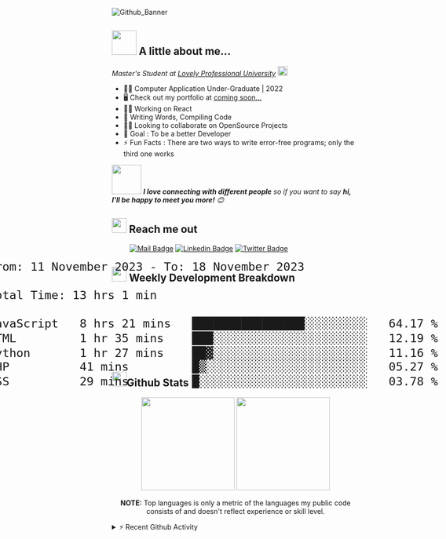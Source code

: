 ![Github_Banner](https://github.com/Shivam171/Shivam171/assets/66107248/e108a363-bd5f-428e-be6a-bfa1790f3dee)
## <a href = "#"><img src="https://media.giphy.com/media/VgCDAzcKvsR6OM0uWg/giphy.gif" width="50"></a> A little about me...
<em>Master's Student at
<a href="https://www.lpu.in/">Lovely Professional University</a>
<img src="https://emojis.slackmojis.com/emojis/images/1643515023/10521/meow_code.gif?1643515023" height="20" width="20"/>
</em>

- 👨‍🎓 Computer Application Under-Graduate | 2022
- 🖥️ Check out my portfolio at [coming soon...](http://https://github.com/shivam171)
- 👩‍💻 Working on React
- 📝 Writing Words, Compiling Code
- 🤝🏻 Looking to collaborate on OpenSource Projects
- 🎯 Goal : To be a better Developer
- ⚡ Fun Facts : There are two ways to write error-free programs; only the third one works

<img src="https://media.giphy.com/media/LnQjpWaON8nhr21vNW/giphy.gif" width="60"> <em><b>I love connecting with different people</b> so if you want to say <b>hi, I'll be happy to meet you more!</b> 😊</em>

## <a href="#"><img src="https://emojis.slackmojis.com/emojis/images/1643510948/51530/chatting.gif?1643510948" height="30"></a> Reach me out

&emsp; &emsp;
[![Mail Badge](https://img.shields.io/badge/-Gmail-c0392b?style=flat&labelColor=c0392b&logo=gmail&logoColor=white)](mailto:shiv.op@gmail.com)
[![Linkedin Badge](https://img.shields.io/badge/-Linked_In-0e76a8?style=flat&labelColor=0e76a8&logo=linkedin&logoColor=white)](https://www.linkedin.com/in/shivam-prakash-643996176/)
[![Twitter Badge](https://img.shields.io/badge/-Twitter-1ca0f1?style=flat&labelColor=1ca0f1&logo=twitter&logoColor=white&link=https://twitter.com/shivam171op)](https://twitter.com/shivam171op)

<div>
  <h2 align="left">
      <a href="#"><img src="https://emojis.slackmojis.com/emojis/images/1645259437/53304/graph.png?1645259437" height="30"></a> Weekly Development Breakdown
  </h2>
  <div style="transform: scale(2);">
    <!--START_SECTION:waka-->

```txt
From: 11 November 2023 - To: 18 November 2023

Total Time: 13 hrs 1 min

JavaScript   8 hrs 21 mins   ████████████████░░░░░░░░░   64.17 %
HTML         1 hr 35 mins    ███░░░░░░░░░░░░░░░░░░░░░░   12.19 %
Python       1 hr 27 mins    ██▓░░░░░░░░░░░░░░░░░░░░░░   11.16 %
PHP          41 mins         █▒░░░░░░░░░░░░░░░░░░░░░░░   05.27 %
CSS          29 mins         █░░░░░░░░░░░░░░░░░░░░░░░░   03.78 %
```

<!--END_SECTION:waka-->
  </div>
</div>

## <a href="#"><img src="https://emojis.slackmojis.com/emojis/images/1643515314/13343/trophy.gif?1643515314" height="30"></a>Github Stats

<div align="center">
  <div align="center">
    <img height="190em" src="https://github-readme-stats-eight-theta.vercel.app/api?username=shivam171&show_icons=true&include_all_commits=true&count_private=true&theme=react&hide_border=true&bg_color=1F222E&title_color=469FE6&icon_color=F8D866"/>
    <img height="190em" src="https://github-readme-stats.vercel.app/api/top-langs/?username=shivam171&langs_count=8&layout=compact&theme=react&hide_border=true&bg_color=1F222E&title_color=469FE6&icon_color=F8D866&hide=Jupyter%20Notebook"/>
    <br />
    <p><b>NOTE:</b> Top languages is only a metric of the languages my public code consists of and doesn't reflect experience or skill level.</p>
  </div>

</div>

<details>
    <summary>⚡ Recent Github Activity</summary>
    <br />
    <!--RECENT_ACTIVITY:start-->
1. ⬆️ Pushed 1 commit(s) to [Shivam171/Reeco](https://github.com/Shivam171/Reeco)<br>
2. ⬆️ Pushed 1 commit(s) to [Shivam171/Reeco](https://github.com/Shivam171/Reeco)<br>
3. 📔 Created new repository [Shivam171/assignment-work](https://github.com/Shivam171/assignment-work)<br>
4. ⬆️ Pushed 1 commit(s) to [Shivam171/parallax-spider-man](https://github.com/Shivam171/parallax-spider-man)<br>
5. ⬆️ Pushed 1 commit(s) to [Shivam171/make-me-pay](https://github.com/Shivam171/make-me-pay)<br>
<!--RECENT_ACTIVITY:end-->
</details>
